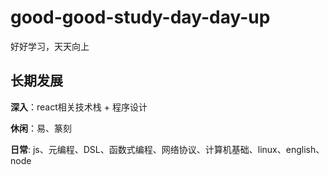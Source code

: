 # good-good-study-day-day-up
好好学习，天天向上

## 长期发展
  
  <!-- **深入**：学习区块链 + web3 + DDD + WASM -->
  **深入**：react相关技术栈 + 程序设计

  **休闲**：易、篆刻

  **日常**: js、元编程、DSL、函数式编程、网络协议、计算机基础、linux、english、node